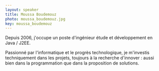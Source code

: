 ```yaml
---
layout: speaker
title: Moussa Boudemouz
photo: moussa_boudemouz.jpg
key: moussa_boudemouz
---
```


Depuis 2006, j'occupe un poste d'ingénieur étude et développement en Java / J2EE.

Passionné par l'informatique et le progrès technologique, je m'investis techniquement dans les projets, toujours à la recherche d'innover : aussi bien dans la programmation que dans la proposition de solutions.